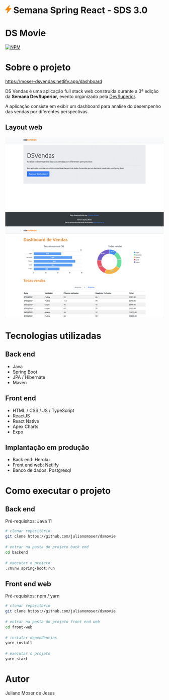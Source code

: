 # ![DevSuperior logo](https://raw.githubusercontent.com/devsuperior/bds-assets/main/ds/devsuperior-logo-small.png) Semana Spring React - SDS 3.0

# DS Movie
[![NPM](https://img.shields.io/npm/l/react)](https://github.com/julianomoser/projeto-sds3/blob/main/LICENSE) 

# Sobre o projeto

https://moser-dsvendas.netlify.app/dashboard

DS Vendas é uma aplicação full stack web construída durante a 3ª edição da **Semana DevSuperior**, evento organizado pela [DevSuperior](https://devsuperior.com "Site da DevSuperior").

A aplicação consiste em exibir um dashboard para analise do desempenho das vendas por diferentes perspectivas.

## Layout web
![Mobile 1](https://github.com/julianomoser/assets/blob/main/raw/main/sds2/DSVendas%20Dashboard.png) ![Web 2](https://github.com/julianomoser/assets/blob/main/raw/main/sds2/DSVendas.png)

# Tecnologias utilizadas
## Back end
- Java
- Spring Boot
- JPA / Hibernate
- Maven
## Front end
- HTML / CSS / JS / TypeScript
- ReactJS
- React Native
- Apex Charts
- Expo
## Implantação em produção
- Back end: Heroku
- Front end web: Netlify
- Banco de dados: Postgresql

# Como executar o projeto

## Back end
Pré-requisitos: Java 11

```bash
# clonar repositório
git clone https://github.com/julianomoser/dsmovie

# entrar na pasta do projeto back end
cd backend

# executar o projeto
./mvnw spring-boot:run
```

## Front end web
Pré-requisitos: npm / yarn

```bash
# clonar repositório
git clone https://github.com/julianomoser/dsmovie

# entrar na pasta do projeto front end web
cd front-web

# instalar dependências
yarn install

# executar o projeto
yarn start
```

# Autor

Juliano Moser de Jesus
